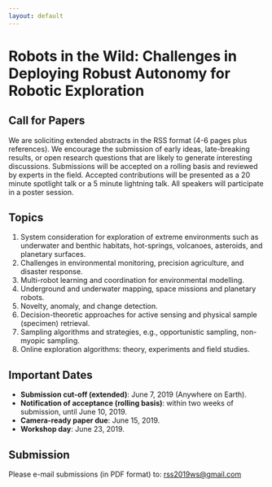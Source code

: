 ```yaml
---
layout: default
---
```


# **Robots in the Wild: Challenges in Deploying Robust Autonomy for Robotic Exploration**

## **Call for Papers**

We are soliciting extended abstracts in the RSS format (4-6 pages plus references). We encourage the submission of early ideas, late-breaking results, or open research questions that are likely to generate interesting discussions. Submissions will be accepted on a rolling basis and reviewed by experts in the field. Accepted contributions will be presented as a 20 minute spotlight talk or a 5 minute lightning talk. All speakers will participate in a poster session.


## **Topics**

1. System consideration for exploration of extreme environments such as underwater and benthic habitats, hot-springs, volcanoes, asteroids, and planetary surfaces.
2. Challenges in environmental monitoring, precision agriculture, and disaster response.
3. Multi-robot learning and coordination for environmental modelling.
4. Underground and underwater mapping, space missions and planetary robots.
5. Novelty, anomaly, and change detection.
6. Decision-theoretic approaches for active sensing and physical sample (specimen) retrieval.
7. Sampling algorithms and strategies, e.g., opportunistic sampling, non-myopic sampling.
8. Online exploration algorithms: theory, experiments and field studies.


## **Important Dates**

* **Submission cut-off (extended)**: June 7, 2019 (Anywhere on Earth).
* **Notification of acceptance (rolling basis)**: within two weeks of submission, until June 10, 2019.
* **Camera-ready paper due**: June 15, 2019.
* **Workshop day**: June 23, 2019.


## **Submission**

Please e-mail submissions (in PDF format) to: <rss2019ws@gmail.com>